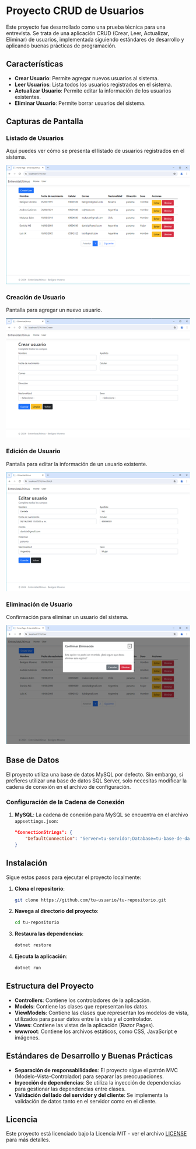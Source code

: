 # Proyecto CRUD de Usuarios

Este proyecto fue desarrollado como una prueba técnica para una entrevista. Se trata de una aplicación CRUD (Crear, Leer, Actualizar, Eliminar) de usuarios, implementada siguiendo estándares de desarrollo y aplicando buenas prácticas de programación.

## Características

- **Crear Usuario**: Permite agregar nuevos usuarios al sistema.
- **Leer Usuarios**: Lista todos los usuarios registrados en el sistema.
- **Actualizar Usuario**: Permite editar la información de los usuarios existentes.
- **Eliminar Usuario**: Permite borrar usuarios del sistema.

## Capturas de Pantalla

### Listado de Usuarios
Aquí puedes ver cómo se presenta el listado de usuarios registrados en el sistema.

![Listado de Usuarios](EntrevistaUltimus/wwwroot/capturas-de-pantalla/listado-de-usuarios.png)

### Creación de Usuario
Pantalla para agregar un nuevo usuario.

![Creación de Usuario](EntrevistaUltimus/wwwroot/capturas-de-pantalla/crear-usuario.png)

### Edición de Usuario
Pantalla para editar la información de un usuario existente.

![Edición de Usuario](EntrevistaUltimus/wwwroot/capturas-de-pantalla/editar-usuario.png)

### Eliminación de Usuario
Confirmación para eliminar un usuario del sistema.

![Eliminación de Usuario](EntrevistaUltimus/wwwroot/capturas-de-pantalla/eliminar-usuario.png)

## Base de Datos

El proyecto utiliza una base de datos MySQL por defecto. Sin embargo, si prefieres utilizar una base de datos SQL Server, solo necesitas modificar la cadena de conexión en el archivo de configuración.

### Configuración de la Cadena de Conexión

1. **MySQL**: La cadena de conexión para MySQL se encuentra en el archivo `appsettings.json`:
    ```json
    "ConnectionStrings": {
        "DefaultConnection": "Server=tu-servidor;Database=tu-base-de-datos;User=tu-usuario;Password=tu-contraseña;"
    }
    ```

## Instalación

Sigue estos pasos para ejecutar el proyecto localmente:

1. **Clona el repositorio**:
    ```bash
    git clone https://github.com/tu-usuario/tu-repositorio.git
    ```

2. **Navega al directorio del proyecto**:
    ```bash
    cd tu-repositorio
    ```

3. **Restaura las dependencias**:
    ```bash
    dotnet restore
    ```

4. **Ejecuta la aplicación**:
    ```bash
    dotnet run
    ```

## Estructura del Proyecto

- **Controllers**: Contiene los controladores de la aplicación.
- **Models**: Contiene las clases que representan los datos.
- **ViewModels**: Contiene las clases que representan los modelos de vista, utilizados para pasar datos entre la vista y el controlador.
- **Views**: Contiene las vistas de la aplicación (Razor Pages).
- **wwwroot**: Contiene los archivos estáticos, como CSS, JavaScript e imágenes.

## Estándares de Desarrollo y Buenas Prácticas

- **Separación de responsabilidades**: El proyecto sigue el patrón MVC (Modelo-Vista-Controlador) para separar las preocupaciones.
- **Inyección de dependencias**: Se utiliza la inyección de dependencias para gestionar las dependencias entre clases.
- **Validación del lado del servidor y del cliente**: Se implementa la validación de datos tanto en el servidor como en el cliente.

## Licencia

Este proyecto está licenciado bajo la Licencia MIT - ver el archivo [LICENSE](LICENSE) para más detalles.
